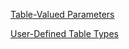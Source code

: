 [Table-Valued Parameters ](https://docs.microsoft.com/en-us/sql/relational-databases/tables/use-table-valued-parameters-database-engine)

[User-Defined Table Types](https://docs.microsoft.com/en-us/sql/t-sql/statements/create-type-transact-sql)
